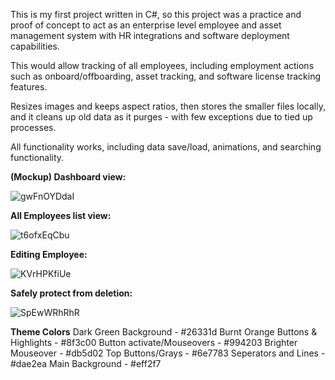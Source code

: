 This is my first project written in C#, so this project was a practice and proof of concept to act as an enterprise level employee and asset management system with HR integrations and software deployment capabilities.

This would allow tracking of all employees, including employment actions such as onboard/offboarding, asset tracking, and software license tracking features. 

Resizes images and keeps aspect ratios, then stores the smaller files locally, and it cleans up old data as it purges - with few exceptions due to tied up processes.

All functionality works, including data save/load, animations, and searching functionality.

**(Mockup) Dashboard view:**

![gwFnOYDdaI](https://github.com/user-attachments/assets/5d97f9fc-ff50-4e24-9001-3169bfbb3a83)

**All Employees list view:**

![t6ofxEqCbu](https://github.com/user-attachments/assets/3663871e-d056-44cc-b9a0-1e41496f624e)

**Editing Employee:**

![KVrHPKfiUe](https://github.com/user-attachments/assets/10917696-6892-4965-98c7-c2ecd024b052)

**Safely protect from deletion:**

![SpEwWRhRhR](https://github.com/user-attachments/assets/83eb3fda-95da-4b40-b359-7cb29f577032)


**Theme Colors**
	Dark Green Background - #26331d
	Burnt Orange Buttons & Highlights - #8f3c00
	Button activate/Mouseovers - #994203
	Brighter Mouseover - #db5d02
	Top Buttons/Grays - #6e7783
	Seperators and Lines - #dae2ea
	Main Background - #eff2f7
